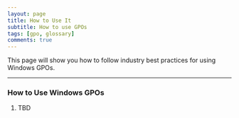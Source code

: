 ```yaml
---
layout: page
title: How to Use It
subtitle: How to use GPOs
tags: [gpo, glossary]
comments: true
---
```

This page will show you how to follow industry best practices for using Windows GPOs.

---
### How to Use Windows GPOs
1. TBD
